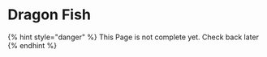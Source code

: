 # Dragon Fish

{% hint style="danger" %}
This Page is not complete yet. Check back later
{% endhint %}

<figure><img src="https://github.com/user-attachments/assets/609e80f0-5e3d-44b5-9d62-77d6d2f9e230" alt=""><figcaption></figcaption></figure>
